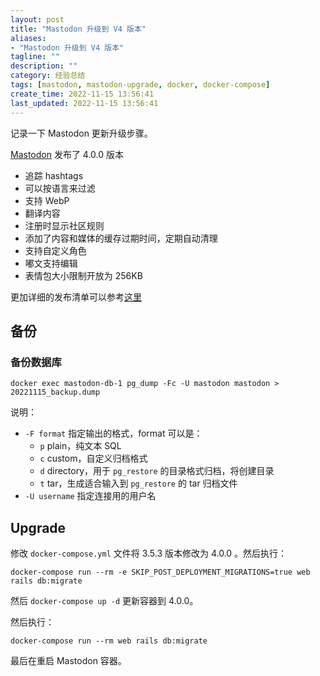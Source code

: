 ```yaml
---
layout: post
title: "Mastodon 升级到 V4 版本"
aliases:
- "Mastodon 升级到 V4 版本"
tagline: ""
description: ""
category: 经验总结
tags: [mastodon, mastodon-upgrade, docker, docker-compose]
create_time: 2022-11-15 13:56:41
last_updated: 2022-11-15 13:56:41
---
```


记录一下 Mastodon 更新升级步骤。

[Mastodon](https://github.com/mastodon/mastodon/releases/tag/v4.0.0) 发布了 4.0.0 版本

- 追踪 hashtags
- 可以按语言来过滤
- 支持 WebP
- 翻译内容
- 注册时显示社区规则
- 添加了内容和媒体的缓存过期时间，定期自动清理
- 支持自定义角色
- 嘟文支持编辑
- 表情包大小限制开放为 256KB

更加详细的发布清单可以参考[这里](https://github.com/mastodon/mastodon/releases/tag/v4.0.0)

## 备份

### 备份数据库

```
docker exec mastodon-db-1 pg_dump -Fc -U mastodon mastodon > 20221115_backup.dump
```

说明：

- `-F format` 指定输出的格式，format 可以是：
  - `p` plain，纯文本 SQL
  - `c` custom，自定义归档格式
  - `d` directory，用于 `pg_restore` 的目录格式归档，将创建目录
  - `t` tar，生成适合输入到 `pg_restore` 的 tar 归档文件
- `-U username` 指定连接用的用户名

## Upgrade

修改 `docker-compose.yml` 文件将 3.5.3 版本修改为 4.0.0 。然后执行：

```
docker-compose run --rm -e SKIP_POST_DEPLOYMENT_MIGRATIONS=true web rails db:migrate
```

然后 `docker-compose up -d` 更新容器到 4.0.0。

然后执行：

```
docker-compose run --rm web rails db:migrate
```

最后在重启 Mastodon 容器。
